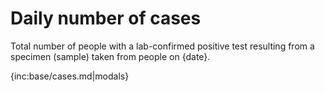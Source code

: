 # Daily number of cases 

Total number of people with a lab-confirmed positive test resulting from a specimen (sample) taken from people on {date}.

{inc:base/cases.md|modals}